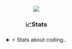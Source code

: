 <div align="center">
  
<p align="center">
  <img src="https://lanyard.cnrad.dev/api/1018290650602553364" />
</p>

### 📈Stats
<details>
    <summary> ⚡ Stats about coding.. </> </summary>
    <br/>

<!--START_SECTION:waka-->
![Code Time](http://img.shields.io/badge/Code%20Time-23%20hrs%2014%20mins-blue)

![Profile Views](http://img.shields.io/badge/Profile%20Views-30-blue)

**🐱 My GitHub Data** 

> 📦 857.2 kB Used in GitHub's Storage 
 > 
> 🏆 106 Contributions in the Year 2024
 > 
> 💼 Opted to Hire
 > 
> 📜 7 Public Repositories 
 > 
> 🔑 15 Private Repositories 
 > 
**I'm a Night 🦉** 

```text
🌞 Morning                36 commits          ██░░░░░░░░░░░░░░░░░░░░░░░   07.81 % 
🌆 Daytime                192 commits         ██████████░░░░░░░░░░░░░░░   41.65 % 
🌃 Evening                190 commits         ██████████░░░░░░░░░░░░░░░   41.21 % 
🌙 Night                  43 commits          ██░░░░░░░░░░░░░░░░░░░░░░░   09.33 % 
```
📅 **I'm Most Productive on Sunday** 

```text
Monday                   21 commits          █░░░░░░░░░░░░░░░░░░░░░░░░   04.56 % 
Tuesday                  56 commits          ███░░░░░░░░░░░░░░░░░░░░░░   12.15 % 
Wednesday                86 commits          █████░░░░░░░░░░░░░░░░░░░░   18.66 % 
Thursday                 71 commits          ████░░░░░░░░░░░░░░░░░░░░░   15.40 % 
Friday                   54 commits          ███░░░░░░░░░░░░░░░░░░░░░░   11.71 % 
Saturday                 73 commits          ████░░░░░░░░░░░░░░░░░░░░░   15.84 % 
Sunday                   100 commits         █████░░░░░░░░░░░░░░░░░░░░   21.69 % 
```


📊 **This Week I Spent My Time On** 

```text
🕑︎ Time Zone: Europe/Berlin

💬 Programming Languages: 
JavaScript               14 mins             ███████████████░░░░░░░░░░   58.77 % 
Other                    6 mins              ███████░░░░░░░░░░░░░░░░░░   26.25 % 
Batchfile                2 mins              ███░░░░░░░░░░░░░░░░░░░░░░   10.80 % 
Lua                      0 secs              █░░░░░░░░░░░░░░░░░░░░░░░░   03.42 % 
CSS                      0 secs              ░░░░░░░░░░░░░░░░░░░░░░░░░   00.77 % 

🔥 Editors: 
VS Code                  24 mins             █████████████████████████   100.00 % 

🐱‍💻 Projects: 
Unknown Project          23 mins             ████████████████████████░   95.81 % 
45.135.201.167           0 secs              █░░░░░░░░░░░░░░░░░░░░░░░░   02.57 % 
[vrp]                    0 secs              ░░░░░░░░░░░░░░░░░░░░░░░░░   01.62 % 

💻 Operating System: 
Windows                  24 mins             █████████████████████████   100.00 % 
```

**I Mostly Code in JavaScript** 

```text
JavaScript               7 repos             █████████░░░░░░░░░░░░░░░░   35.00 % 
Lua                      5 repos             ██████░░░░░░░░░░░░░░░░░░░   25.00 % 
Python                   3 repos             ████░░░░░░░░░░░░░░░░░░░░░   15.00 % 
TypeScript               2 repos             ██░░░░░░░░░░░░░░░░░░░░░░░   10.00 % 
HTML                     1 repo              █░░░░░░░░░░░░░░░░░░░░░░░░   05.00 % 
```




 Last Updated on 04/07/2024 18:21:53 UTC
<!--END_SECTION:waka-->
</details>
